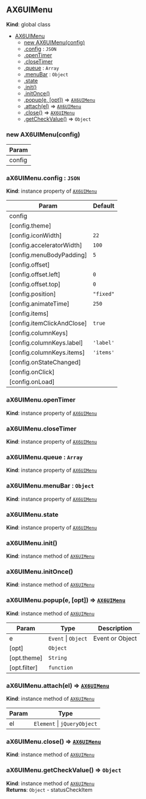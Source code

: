 <a name="AX6UIMenu"></a>

## AX6UIMenu
**Kind**: global class  

* [AX6UIMenu](#AX6UIMenu)
    * [new AX6UIMenu(config)](#new_AX6UIMenu_new)
    * [.config](#AX6UIMenu+config) : <code>JSON</code>
    * [.openTimer](#AX6UIMenu+openTimer)
    * [.closeTimer](#AX6UIMenu+closeTimer)
    * [.queue](#AX6UIMenu+queue) : <code>Array</code>
    * [.menuBar](#AX6UIMenu+menuBar) : <code>Object</code>
    * [.state](#AX6UIMenu+state)
    * [.init()](#AX6UIMenu+init)
    * [.initOnce()](#AX6UIMenu+initOnce)
    * [.popup(e, [opt])](#AX6UIMenu+popup) ⇒ <code>[AX6UIMenu](#AX6UIMenu)</code>
    * [.attach(el)](#AX6UIMenu+attach) ⇒ <code>[AX6UIMenu](#AX6UIMenu)</code>
    * [.close()](#AX6UIMenu+close) ⇒ <code>[AX6UIMenu](#AX6UIMenu)</code>
    * [.getCheckValue()](#AX6UIMenu+getCheckValue) ⇒ <code>Object</code>

<a name="new_AX6UIMenu_new"></a>

### new AX6UIMenu(config)

| Param |
| --- |
| config | 

<a name="AX6UIMenu+config"></a>

### aX6UIMenu.config : <code>JSON</code>
**Kind**: instance property of <code>[AX6UIMenu](#AX6UIMenu)</code>  

| Param | Default |
| --- | --- |
| config |  | 
| [config.theme] |  | 
| [config.iconWidth] | <code>22</code> | 
| [config.acceleratorWidth] | <code>100</code> | 
| [config.menuBodyPadding] | <code>5</code> | 
| [config.offset] |  | 
| [config.offset.left] | <code>0</code> | 
| [config.offset.top] | <code>0</code> | 
| [config.position] | <code>&quot;fixed&quot;</code> | 
| [config.animateTime] | <code>250</code> | 
| [config.items] |  | 
| [config.itemClickAndClose] | <code>true</code> | 
| [config.columnKeys] |  | 
| [config.columnKeys.label] | <code>&#x27;label&#x27;</code> | 
| [config.columnKeys.items] | <code>&#x27;items&#x27;</code> | 
| [config.onStateChanged] |  | 
| [config.onClick] |  | 
| [config.onLoad] |  | 

<a name="AX6UIMenu+openTimer"></a>

### aX6UIMenu.openTimer
**Kind**: instance property of <code>[AX6UIMenu](#AX6UIMenu)</code>  
<a name="AX6UIMenu+closeTimer"></a>

### aX6UIMenu.closeTimer
**Kind**: instance property of <code>[AX6UIMenu](#AX6UIMenu)</code>  
<a name="AX6UIMenu+queue"></a>

### aX6UIMenu.queue : <code>Array</code>
**Kind**: instance property of <code>[AX6UIMenu](#AX6UIMenu)</code>  
<a name="AX6UIMenu+menuBar"></a>

### aX6UIMenu.menuBar : <code>Object</code>
**Kind**: instance property of <code>[AX6UIMenu](#AX6UIMenu)</code>  
<a name="AX6UIMenu+state"></a>

### aX6UIMenu.state
**Kind**: instance property of <code>[AX6UIMenu](#AX6UIMenu)</code>  
<a name="AX6UIMenu+init"></a>

### aX6UIMenu.init()
**Kind**: instance method of <code>[AX6UIMenu](#AX6UIMenu)</code>  
<a name="AX6UIMenu+initOnce"></a>

### aX6UIMenu.initOnce()
**Kind**: instance method of <code>[AX6UIMenu](#AX6UIMenu)</code>  
<a name="AX6UIMenu+popup"></a>

### aX6UIMenu.popup(e, [opt]) ⇒ <code>[AX6UIMenu](#AX6UIMenu)</code>
**Kind**: instance method of <code>[AX6UIMenu](#AX6UIMenu)</code>  

| Param | Type | Description |
| --- | --- | --- |
| e | <code>Event</code> &#124; <code>Object</code> | Event or Object |
| [opt] | <code>Object</code> |  |
| [opt.theme] | <code>String</code> |  |
| [opt.filter] | <code>function</code> |  |

<a name="AX6UIMenu+attach"></a>

### aX6UIMenu.attach(el) ⇒ <code>[AX6UIMenu](#AX6UIMenu)</code>
**Kind**: instance method of <code>[AX6UIMenu](#AX6UIMenu)</code>  

| Param | Type |
| --- | --- |
| el | <code>Element</code> &#124; <code>jQueryObject</code> | 

<a name="AX6UIMenu+close"></a>

### aX6UIMenu.close() ⇒ <code>[AX6UIMenu](#AX6UIMenu)</code>
**Kind**: instance method of <code>[AX6UIMenu](#AX6UIMenu)</code>  
<a name="AX6UIMenu+getCheckValue"></a>

### aX6UIMenu.getCheckValue() ⇒ <code>Object</code>
**Kind**: instance method of <code>[AX6UIMenu](#AX6UIMenu)</code>  
**Returns**: <code>Object</code> - statusCheckItem  
